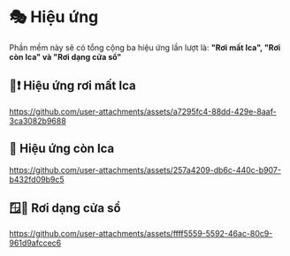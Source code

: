 # 🎭 Hiệu ứng 
Phần mềm này sẽ có tổng cộng ba hiệu ứng lần lượt là: **"Rơi mất Ica", "Rơi còn Ica" và "Rơi dạng cửa sổ"**

## 🦄❗ Hiệu ứng rơi mất Ica


https://github.com/user-attachments/assets/a7295fc4-88dd-429e-8aaf-3ca3082b9688



## 🦄 Hiệu ứng còn Ica


https://github.com/user-attachments/assets/257a4209-db6c-440c-b907-b432fd09b9c5



## 🪟🦄 Rơi dạng cửa sổ

https://github.com/user-attachments/assets/ffff5559-5592-46ac-80c9-961d9afccec6

